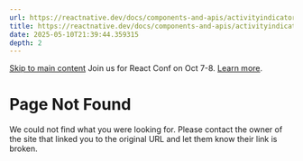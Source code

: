 ```yaml
---
url: https://reactnative.dev/docs/components-and-apis/activityindicator
title: https://reactnative.dev/docs/components-and-apis/activityindicator
date: 2025-05-10T21:39:44.359315
depth: 2
---
```


[Skip to main content](https://reactnative.dev/docs/components-and-apis/activityindicator#__docusaurus_skipToContent_fallback)
Join us for React Conf on Oct 7-8. [Learn more](https://conf.react.dev).
# Page Not Found
We could not find what you were looking for.
Please contact the owner of the site that linked you to the original URL and let them know their link is broken.

